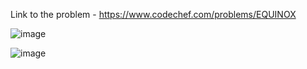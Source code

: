 Link to the problem - https://www.codechef.com/problems/EQUINOX


![image](https://github.com/Haleshot/Competitive-Programming/assets/57552973/c9542a6f-22cf-4be9-9107-a78bb1172b66)


![image](https://github.com/Haleshot/Competitive-Programming/assets/57552973/9dedd0c9-10d8-4e4b-a7a3-e216698bb188)
